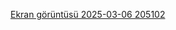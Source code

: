 [Ekran görüntüsü 2025-03-06 205102](https://github.com/user-attachments/assets/ab75b9b1-fc61-4542-aa3e-ee8a734ed30c)


